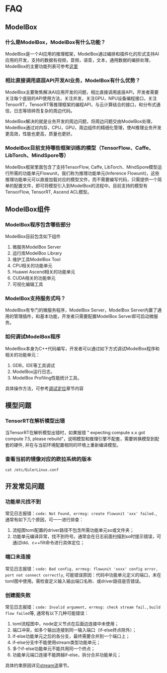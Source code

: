 # FAQ

## ModelBox

### 什么是ModelBox，ModelBox有什么功能？

ModelBox是一个AI应用的推理框架，ModelBox通过编排和插件化的形式支持AI应用的开发，支持的数据有视频，音频，语音，文本，通用数据的编排处理，ModelBox的主要功能列表可参考[这里](../README.md#ModelBox主要功能)

### 相比直接调用底层API开发AI业务，ModelBox有什么优势？

ModelBox主要聚焦解决AI应用开发的问题，相比直接调用底层API，开发者需要关注每个底层的API使用方法，关注并发，关注GPU，NPU设备编程接口，关注TensorRT，TensorRT等推理框架的编程API，与云计算结合的接口，和分布式通信，日志等琐碎而复杂的周边代码。  

ModelBox解决的就是业务开发的周边问题，将周边问题交由ModelBox处理，ModelBox通过对内存，CPU，GPU，周边组件的精细化管理，使AI推理业务开发更高效，性能也更高，质量也更好。

### ModelBox目前支持哪些框架训练的模型（TensorFlow、Caffe、LibTorch、MindSpore等）

ModelBox框架里面包含了支持TensorFlow, Caffe, LibTorch、MindSpore模型运行所需的功能单元Flowunit，我们称为推理功能单元(Inference Flowunit)，这些推理功能单元可以直接加载对应的模型文件，而不需要编写代码，只需提供一个简单的配置文件，即可将模型引入到ModelBox的流程中。目前支持的模型有TensorFlow, TensorRT, Ascend ACL模型。

## ModelBox组件

### ModelBox程序包含哪些部分

ModelBox目前包含如下组件

1. 微服务ModelBox Server
1. 运行库ModelBox Library
1. 维护工具ModelBox Tool
1. CPU相关的功能单元
1. Huawei Ascend相关的功能单元
1. CUDA相关的功能单元
1. 可视化编辑工具

### ModelBox支持服务式吗？

ModelBox有专门的微服务程序，ModelBox Server，ModelBox Server内置了通用的管理插件，和基本功能，开发者只需要配置ModelBox Server即可启动微服务。

### 如何调试ModelBox程序

ModelBox本身为C++代码编写，开发者可以通过如下方式调试ModelBox程序和相关的功能单元：

1. GDB，IDE等工具调试
1. ModelBox运行日志。
1. ModelBox Profiling性能统计工具。

具体操作方法，可参考[调试定位](../use-modelbox/standard-mode/debug/debug.md)章节内容

## 模型问题

### TensorRT在解析模型出错

当TensorRT在解析模型出错时，如果报错 " expecting compute x.x got compute 7.5, please rebuild"，说明模型和推理引擎不配套，需要转换模型到配套的硬件, 并在与当前环境配置相同的环境上重新编译模型。

### 查看当前的镜像对应的欧拉系统的版本

```shell
cat /etc/EulerLinux.conf
```

## 开发常见问题

### 功能单元找不到

常见日志报错：`code: Not Found, errmsg: create flowunit 'xxx' failed.`, 通常有如下几个原因，可一一进行排查：

1. 流程图toml配置的driver路径不包含所需功能单元so或文件夹；
1. 功能单元编译异常，找不到符号。通常会在日志前面扫描到so时提示错误，可通过ldd、c++filt命令进行具体定位；

### 端口未连接

常见日志报错：`code: Bad config, errmsg: flowunit 'xxxx' config error, port not connect correctly`, 可能错误原因：代码中功能单元定义的端口，未在toml图中使用。需检查定义输入输出端口名称、或driver路径是否错误。

### 创建图失败

常见日志报错：`code: Invalid argument, errmsg: check stream fail.`, `build flow failed`等, 通常有以下几种可能错误：

1. toml流程图中，node定义节点在后面边连接中未使用；
1. 端口冲突，如多个输出连接到同一输入端口（if-else终点除外）；
1. if-else功能单元之后的各分支，最终需要合并到一个端口上；
1. if-else分支中不能使用stream类型功能单元；
1. 多个if-else功能单元不能共用同一个终点；
1. 功能单元端口连接不能跨越if-else，拆分合并功能单元；

具体约束原因详见[stream流](../basic-conception/stream.md)章节。

